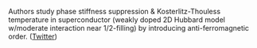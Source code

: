 
Authors study phase stiffness suppression & Kosterlitz-Thouless temperature in superconductor (weakly doped 2D Hubbard model w/moderate interaction near 1/2-filling) by introducing anti-ferromagnetic order. ([Twitter](https://twitter.com/JoshuahHeath/status/1117854562394701826))
